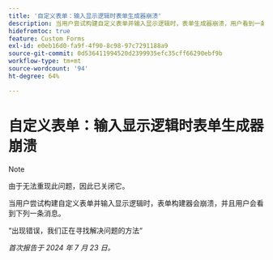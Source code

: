 ```yaml
---
title: '自定义表单：输入显示逻辑时表单生成器崩溃'
description: 当用户尝试构建自定义表单并输入显示逻辑时，表单生成器崩溃，用户看到一条消息。
hidefromtoc: true
feature: Custom Forms
exl-id: e0eb16d0-fa9f-4f90-8c98-97c7291188a9
source-git-commit: 0d536411994520d2399935efc35cff66290ebf9b
workflow-type: tm+mt
source-wordcount: '94'
ht-degree: 64%

---
```


# 自定义表单：输入显示逻辑时表单生成器崩溃

>[!NOTE]
>
>由于无法重现此问题，因此已关闭它。

当用户尝试构建自定义表单并输入显示逻辑时，表单构建器会崩溃，并且用户会看到下列一条消息。

“出现错误，我们正在寻找解决问题的方法“

_首次报告于 2024 年 7 月 23 日。_

